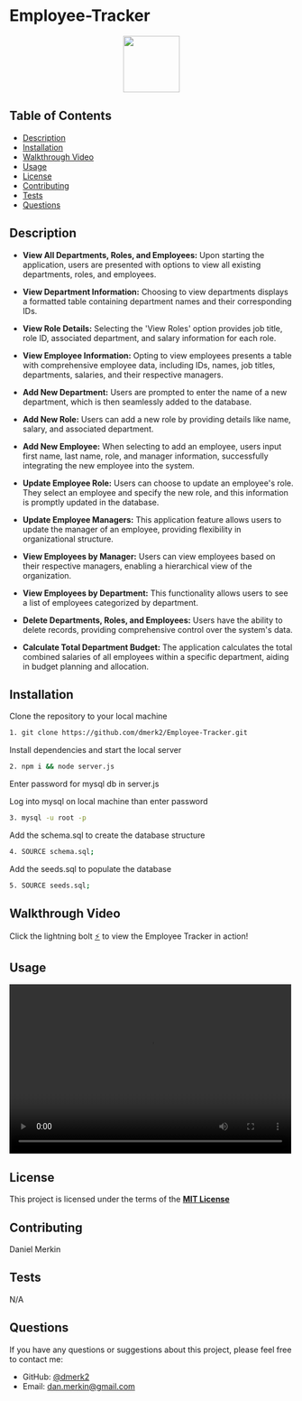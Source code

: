 # Employee-Tracker

<div align="center">
  <img src="https://img.shields.io/badge/License-MIT-yellow.svg" width="100">
</div>

## Table of Contents

- [Description](#description)
- [Installation](#installation)
- [Walkthrough Video](#walkthrough-video)
- [Usage](#usage)
- [License](#license)
- [Contributing](#contributing)
- [Tests](#tests)
- [Questions](#questions)

## Description

- **View All Departments, Roles, and Employees:** Upon starting the application, users are presented with options to view all existing departments, roles, and employees.

- **View Department Information:** Choosing to view departments displays a formatted table containing department names and their corresponding IDs.

- **View Role Details:** Selecting the 'View Roles' option provides job title, role ID, associated department, and salary information for each role.

- **View Employee Information:** Opting to view employees presents a table with comprehensive employee data, including IDs, names, job titles, departments, salaries, and their respective managers.

- **Add New Department:** Users are prompted to enter the name of a new department, which is then seamlessly added to the database.

- **Add New Role:** Users can add a new role by providing details like name, salary, and associated department.

- **Add New Employee:** When selecting to add an employee, users input first name, last name, role, and manager information, successfully integrating the new employee into the system.

- **Update Employee Role:** Users can choose to update an employee's role. They select an employee and specify the new role, and this information is promptly updated in the database.

- **Update Employee Managers:** This application feature allows users to update the manager of an employee, providing flexibility in organizational structure.

- **View Employees by Manager:** Users can view employees based on their respective managers, enabling a hierarchical view of the organization.

- **View Employees by Department:** This functionality allows users to see a list of employees categorized by department.

- **Delete Departments, Roles, and Employees:** Users have the ability to delete records, providing comprehensive control over the system's data.

- **Calculate Total Department Budget:** The application calculates the total combined salaries of all employees within a specific department, aiding in budget planning and allocation.

## Installation

Clone the repository to your local machine

```sh
1. git clone https://github.com/dmerk2/Employee-Tracker.git
```

Install dependencies and start the local server

```sh
2. npm i && node server.js
```

Enter password for mysql db in server.js

Log into mysql on local machine than enter password

```sh
3. mysql -u root -p
```

Add the schema.sql to create the database structure

```sh
4. SOURCE schema.sql;
```

Add the seeds.sql to populate the database

```sh
5. SOURCE seeds.sql;
```

## Walkthrough Video

Click the lightning bolt [⚡](https://watch.screencastify.com/v/rd5bwgJrwA3vss2g7tPJ) to view the Employee Tracker in action!

## Usage

<video width="500" height="300" controls>
  <source src="./assets/preview.mp4" type="video/mp4">
  Your browser does not support the video tag.
</video>

## License

This project is licensed under the terms of the **[MIT License](https://opensource.org/licenses/MIT)**

## Contributing

Daniel Merkin

## Tests

N/A

## Questions

If you have any questions or suggestions about this project, please feel free to contact me:

- GitHub: [@dmerk2](https://github.com/dmerk2)
- Email: dan.merkin@gmail.com
